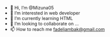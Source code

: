 - 👋 Hi, I’m @Mizuna05
- 👀 I’m interested in web developer
- 🌱 I’m currently learning HTML
- 💞️ I’m looking to collaborate on ...
- 📫 How to reach me fadeljambak@gmail.com

<!---
Mizuna05/Mizuna05 is a ✨ special ✨ repository because its `README.md` (this file) appears on your GitHub profile.
You can click the Preview link to take a look at your changes.
--->
